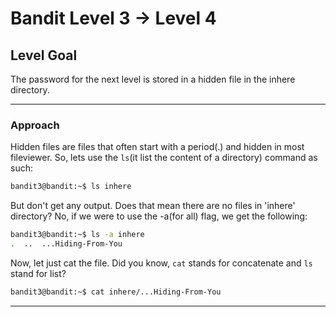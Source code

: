 # Bandit Level 3 → Level 4
## Level Goal
The password for the next level is stored in a hidden file in the inhere directory.
***
### Approach
Hidden files are files that often start with a period(.) and hidden in most fileviewer. So, lets use the `ls`(it list the content of a directory) command as such:
```bash
bandit3@bandit:~$ ls inhere
```
But don't get any output. Does that mean there are no files in 'inhere' directory?
No, if we were to use the -a(for all) flag, we get the following:
```bash
bandit3@bandit:~$ ls -a inhere
.  ..  ...Hiding-From-You
```
Now, let just cat the file. Did you know, `cat` stands for concatenate and `ls` stand for list?
```bash
bandit3@bandit:~$ cat inhere/...Hiding-From-You
```
***

